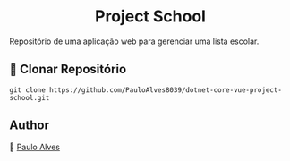 <h1 align="center">Project School</h1>
Repositório de uma aplicação web para gerenciar uma lista escolar.

## :floppy_disk: Clonar Repositório

`git clone https://github.com/PauloAlves8039/dotnet-core-vue-project-school.git`

## Author

:boy: [Paulo Alves](https://github.com/PauloAlves8039)
